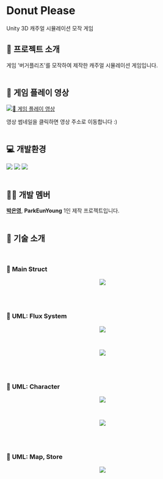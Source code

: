 # __Donut Please__
Unity 3D 캐주얼 시뮬레이션 모작 게임

## 📁 __프로젝트 소개__



게임 '버거플리즈'를 모작하여 제작한 캐주얼 시뮬레이션 게임입니다.<br><br>

## __🎥 게임 플레이 영상__

[![🎥 게임 플레이 영상](https://i.ibb.co/kggVSbk3/image.png)](https://youtu.be/PrheckVpzwo)

영상 썸네일을 클릭하면 영상 주소로 이동합니다 :)<br><br>

## 💻 __개발환경__
<img src="https://img.shields.io/badge/Unity-black?style=flat-square&logo=Unity&logoColor=white"/> <img src="https://img.shields.io/badge/CSharp-239120?style=flat-square&logo=CSharp&logoColor=white"/> <img src="https://img.shields.io/badge/VisualStudio-5C2D91?style=flat-square&logo=VisualStudio&logoColor=white"/><br><Br>

## 👩🏻 __개발 멤버__
[__박은영__](https://github.com/EunYoungP), __ParkEunYoung__
1인 제작 프로젝트입니다.<br><br>

## 📑 __기술 소개__
<br>

### 📌 __Main Struct__
<p align="center">
  <img src="https://i.ibb.co/MvzfCFw/Donut-Please-Struct-drawio-3.png">
</p><br><Br>

### 📌 __UML: Flux System__
<p align="center">
  <img src="https://i.ibb.co/39Fh9FxH/Donut-Please-Flux2-drawio-1.png">
</p><br>
<p align="center">
  <img src="https://i.ibb.co/JRNB6jHh/Donut-Please-MVVM-drawio.png">
</p><br><Br>

### 📌 __UML: Character__
<p align="center">
  <img src="https://i.ibb.co/35qLHj7r/Donut-Please-Character2-drawio.png">
</p><br>
<p align="center">
  <img src="https://i.ibb.co/pSFsh7Z/Donut-Please-Character-drawio.png">
</p><br><Br>

### 📌 __UML: Map, Store__
<p align="center">
  <img src="https://i.ibb.co/zHWt9r2C/Donut-Please-Map-drawio.png">
</p><br><Br>
